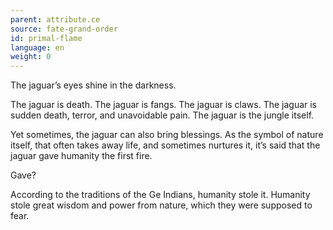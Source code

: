 ```yaml
---
parent: attribute.ce
source: fate-grand-order
id: primal-flame
language: en
weight: 0
---
```


The jaguar’s eyes shine in the darkness.

The jaguar is death.
The jaguar is fangs.
The jaguar is claws.
The jaguar is sudden death, terror, and unavoidable pain.
The jaguar is the jungle itself.

Yet sometimes, the jaguar can also bring blessings.
As the symbol of nature itself, that often takes away life, and sometimes nurtures it, it’s said that the jaguar gave humanity the first fire.

Gave?

According to the traditions of the Ge Indians, humanity stole it.
Humanity stole great wisdom and power from nature, which they were supposed to fear.
